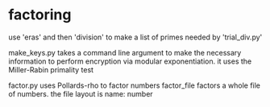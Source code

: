# factoring

use 'eras' and then 'division' to make a list of primes needed by 'trial_div.py'

make_keys.py takes a command line argument to make the necessary information to
perform encryption via modular exponentiation. it uses the Miller-Rabin 
primality test

factor.py uses Pollards-rho to factor numbers
factor_file factors a whole file of numbers. the file layout is name: number
